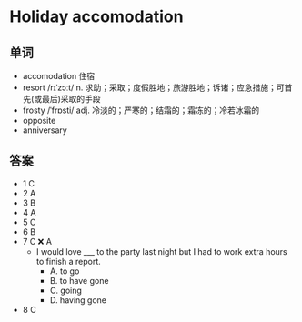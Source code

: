 # Holiday accomodation

## 单词
- accomodation 住宿
- resort /rɪˈzɔːt/ n. 求助；采取；度假胜地；旅游胜地；诉诸；应急措施；可首先(或最后)采取的手段
- frosty /ˈfrɒsti/ adj. 冷淡的；严寒的；结霜的；霜冻的；冷若冰霜的
- opposite
- anniversary
  
## 答案
- 1 C
- 2 A
- 3 B
- 4 A
- 5 C
- 6 B
- 7 C ❌ A
  - I would love ___ to the party last night but I had to work extra hours to finish a report.
    - A. to go
    - B. to have gone
    - C. going
    - D. having gone
- 8 C
